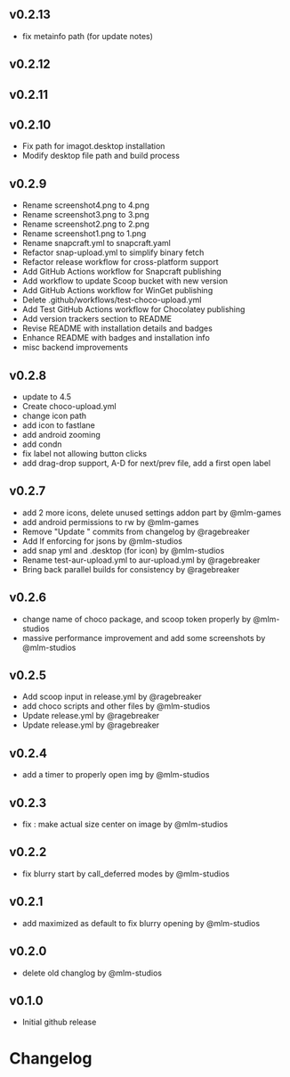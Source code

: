 ## v0.2.13

- fix metainfo path (for update notes)


## v0.2.12




## v0.2.11




## v0.2.10

- Fix path for imagot.desktop installation
- Modify desktop file path and build process


## v0.2.9

- Rename screenshot4.png to 4.png
- Rename screenshot3.png to 3.png
- Rename screenshot2.png to 2.png
- Rename screenshot1.png to 1.png
- Rename snapcraft.yml to snapcraft.yaml
- Refactor snap-upload.yml to simplify binary fetch
- Refactor release workflow for cross-platform support
- Add GitHub Actions workflow for Snapcraft publishing
- Add workflow to update Scoop bucket with new version
- Add GitHub Actions workflow for WinGet publishing
- Delete .github/workflows/test-choco-upload.yml
- Add Test GitHub Actions workflow for Chocolatey publishing
- Add version trackers section to README
- Revise README with installation details and badges
- Enhance README with badges and installation info
- misc backend improvements


## v0.2.8

- update to 4.5
- Create choco-upload.yml
- change icon path
- add icon to fastlane
- add android zooming
- add condn
- fix label not allowing button clicks
- add drag-drop support, A-D for next/prev file, add a first open label


## v0.2.7

- add 2 more icons, delete unused settings addon part by @mlm-games
- add android permissions to rw by @mlm-games
- Remove "Update " commits from changelog by @ragebreaker
- Add lf enforcing for jsons by @mlm-studios
- add snap yml and .desktop (for icon) by @mlm-studios
- Rename test-aur-upload.yml to aur-upload.yml by @ragebreaker
- Bring back parallel builds for consistency by @ragebreaker


## v0.2.6

- change name of choco package, and scoop token properly by @mlm-studios
- massive performance improvement and add some screenshots by @mlm-studios


## v0.2.5

- Add scoop input in release.yml by @ragebreaker
- add choco scripts and other files by @mlm-studios
- Update release.yml by @ragebreaker
- Update release.yml by @ragebreaker


## v0.2.4

- add a timer to properly open img by @mlm-studios


## v0.2.3

- fix : make actual size center on image by @mlm-studios


## v0.2.2

- fix blurry start by call_deferred modes by @mlm-studios


## v0.2.1

- add maximized as default to fix blurry opening by @mlm-studios


## v0.2.0

- delete old changlog by @mlm-studios


## v0.1.0

- Initial github release
 
# Changelog